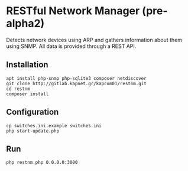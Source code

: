 # RESTful Network Manager (pre-alpha2)

Detects network devices using ARP and gathers information about them using SNMP. All data is provided through a REST API.

## Installation
    apt install php-snmp php-sqlite3 composer netdiscover
    git clone http://gitlab.kapnet.gr/kapcom01/restnm.git
    cd restnm
    composer install

## Configuration
    cp switches.ini.example switches.ini
    php start-update.php

## Run
    php restnm.php 0.0.0.0:3000
